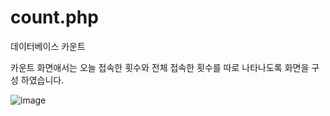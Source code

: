 # count.php
데이터베이스 카운트

카운트 화면애서는 오늘 접속한 횟수와 전체 접속한 횟수를 따로 나타나도록 화면을 구성 하였습니다.

![image](https://user-images.githubusercontent.com/89557730/170017367-a989c16a-2f55-420c-96d8-56d04904765f.png)
